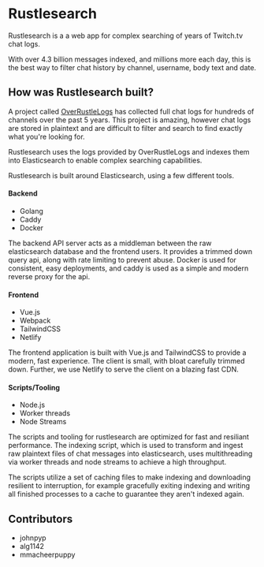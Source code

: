 # Rustlesearch

Rustlesearch is a a web app for complex searching of years of Twitch.tv chat logs.

With over 4.3 billion messages indexed, and millions more each day, this is the best way to filter chat history by channel, username, body text and date.

## How was Rustlesearch built?

A project called [OverRustleLogs](https://overrustlelogs.net) has collected full chat logs for hundreds of channels over the past 5 years. This project is amazing, however chat logs are stored in plaintext and are difficult to filter and search to find exactly what you're looking for.

Rustlesearch uses the logs provided by OverRustleLogs and indexes them into Elasticsearch to enable complex searching capabilities.

Rustlesearch is built around Elasticsearch, using a few different tools.

#### Backend

- Golang
- Caddy
- Docker

The backend API server acts as a middleman between the raw elasticsearch database and the frontend users. It provides a trimmed down query api, along with rate limiting to prevent abuse. Docker is used for consistent, easy deployments, and caddy is used as a simple and modern reverse proxy for the api.

#### Frontend

- Vue.js
- Webpack
- TailwindCSS
- Netlify

The frontend application is built with Vue.js and TailwindCSS to provide a modern, fast experience. The client is small, with bloat carefully trimmed down. Further, we use Netlify to serve the client on a blazing fast CDN.

#### Scripts/Tooling

- Node.js
- Worker threads
- Node Streams

The scripts and tooling for rustlesearch are optimized for fast and resiliant performance. The indexing script, which is used to transform and ingest raw plaintext files of chat messages into elasticsearch, uses multithreading via worker threads and node streams to achieve a high throughput.

The scripts utilize a set of caching files to make indexing and downloading resilient to interruption, for example gracefully exiting indexing and writing all finished processes to a cache to guarantee they aren't indexed again.

## Contributors
- johnpyp
- alg1142
- mmacheerpuppy
